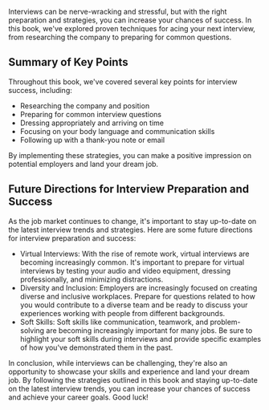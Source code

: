 
Interviews can be nerve-wracking and stressful, but with the right preparation and strategies, you can increase your chances of success. In this book, we've explored proven techniques for acing your next interview, from researching the company to preparing for common questions.

Summary of Key Points
---------------------

Throughout this book, we've covered several key points for interview success, including:

* Researching the company and position
* Preparing for common interview questions
* Dressing appropriately and arriving on time
* Focusing on your body language and communication skills
* Following up with a thank-you note or email

By implementing these strategies, you can make a positive impression on potential employers and land your dream job.

Future Directions for Interview Preparation and Success
-------------------------------------------------------

As the job market continues to change, it's important to stay up-to-date on the latest interview trends and strategies. Here are some future directions for interview preparation and success:

* Virtual Interviews: With the rise of remote work, virtual interviews are becoming increasingly common. It's important to prepare for virtual interviews by testing your audio and video equipment, dressing professionally, and minimizing distractions.
* Diversity and Inclusion: Employers are increasingly focused on creating diverse and inclusive workplaces. Prepare for questions related to how you would contribute to a diverse team and be ready to discuss your experiences working with people from different backgrounds.
* Soft Skills: Soft skills like communication, teamwork, and problem-solving are becoming increasingly important for many jobs. Be sure to highlight your soft skills during interviews and provide specific examples of how you've demonstrated them in the past.

In conclusion, while interviews can be challenging, they're also an opportunity to showcase your skills and experience and land your dream job. By following the strategies outlined in this book and staying up-to-date on the latest interview trends, you can increase your chances of success and achieve your career goals. Good luck!